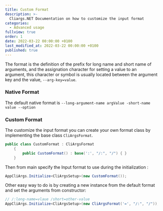 ```yaml
---
title: Custom Format
description: >-
  Cliargs.NET Documentation on how to customize the input format
categories:
  - Advanced usage
fullview: true
order: 1
date: 2022-03-22 00:00:00 +0100
last_modified_at: 2022-03-22 00:00:00 +0100
published: true
---
```


The format is the definition of the prefix for long name and short name of arguments, and the assignation character for setting a value to an argument, this character or symbol is usually located between the argument key and the value, `--arg-key=value`. 

### Native Format 
The default native format is `--long-argument-name argValue -short-name value --option` 

### Custom Format

The customize the input format you can create your own format class by implementing the base class `CliArgsFormat`. 

```csharp
public class CustomFormat : CliArgsFormat
    {
        public CustomFormat() : base(':', "/:", "/") { }
    }
```

Then from main specify the Input format to use during the initialization : 
```csharp 
AppCliArgs.Initialize<CliArgsSetup>(new CustomFormat());
```

Other easy way to do is by creating a new instance from the default format and set the arguments from constructor:

```csharp
// /:long-name=vlaue /short=other-value
AppCliArgs.Initialize<CliArgsSetup>(new CliArgsFormat('=', "/:", "/"));
```